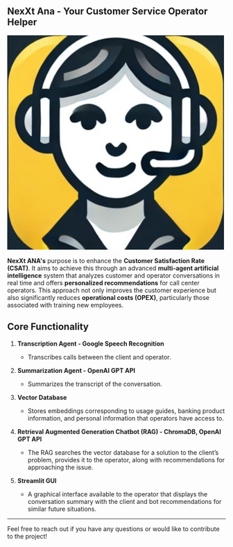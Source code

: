 ## NexXt Ana - Your Customer Service Operator Helper

<img src="logo.jpg" alt="Logo NexXt ANA" width="500" />

**NexXt ANA's** purpose is to enhance the **Customer Satisfaction Rate (CSAT)**. It aims to achieve this through an advanced **multi-agent artificial intelligence** system that analyzes customer and operator conversations in real time and offers **personalized recommendations** for call center operators. This approach not only improves the customer experience but also significantly reduces **operational costs (OPEX)**, particularly those associated with training new employees.

## Core Functionality

1. **Transcription Agent - Google Speech Recognition**  
   - Transcribes calls between the client and operator.

2. **Summarization Agent - OpenAI GPT API**  
   - Summarizes the transcript of the conversation.

3. **Vector Database**  
   - Stores embeddings corresponding to usage guides, banking product information, and personal information that operators have access to.

4. **Retrieval Augmented Generation Chatbot (RAG) - ChromaDB, OpenAI GPT API**  
   - The RAG searches the vector database for a solution to the client’s problem, provides it to the operator, along with recommendations for approaching the issue.

5. **Streamlit GUI**  
   - A graphical interface available to the operator that displays the conversation summary with the client and bot recommendations for similar future situations.

---

Feel free to reach out if you have any questions or would like to contribute to the project!
